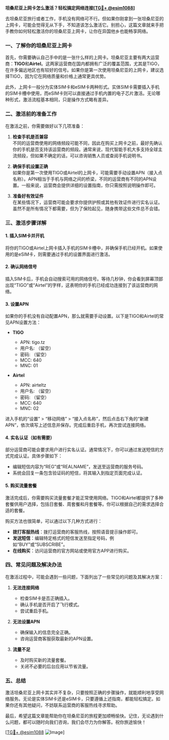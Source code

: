 **坦桑尼亚上网卡怎么激活？轻松搞定网络连接[[TG💪+ @esim1088](https://t.me/s/esim1088)]**

去坦桑尼亚旅行或者工作，手机没有网络可不行。但如果你刚拿到一张坦桑尼亚的上网卡，可能会觉得无从下手，不知道该怎么激活它。别担心，这篇文章就来手把手教你如何轻松激活你的坦桑尼亚上网卡，让你在异国他乡也能畅享网络。

### 一、了解你的坦桑尼亚上网卡

首先，你需要确认自己手中的是一张什么样的上网卡。坦桑尼亚主要有两大运营商：**TIGO**和**Airtel**。这两家运营商在国内都拥有广泛的覆盖范围，尤其是TIGO，在许多偏远地区也有较好的信号。如果你是第一次使用坦桑尼亚的上网卡，建议选择TIGO，因为它在网络质量和价格上通常更具优势。

此外，上网卡一般分为实体SIM卡和eSIM卡两种形式。实体SIM卡需要插入手机的SIM卡槽中使用，而eSIM卡则可以直接通过手机内置的电子芯片激活。无论哪种形式，激活流程基本相同，只是操作方式略有差异。

### 二、激活前的准备工作

在激活之前，你需要做好以下几项准备：

1. **检查手机是否兼容**  
   不同的运营商使用的网络频段可能不同，因此在购买上网卡之前，最好先确认你的手机是否支持该运营商的频段。通常来说，现代智能手机大多支持全球主流频段，但如果不确定的话，可以咨询销售人员或查阅手机说明书。

2. **确保手机设置正确**  
   如果你是第一次使用TIGO或Airtel的上网卡，可能需要手动设置APN（接入点名称）。APN相当于手机与网络之间的桥梁，不同的运营商有不同的APN设置。一般来说，运营商会提供详细的设置指南，你只需按照说明操作即可。

3. **准备好有效证件**  
   在某些情况下，运营商可能会要求你提供护照或其他有效证件进行实名认证。虽然不是所有情况下都需要，但为了保险起见，随身携带这些文件总不会错。

### 三、激活步骤详解

#### 1. 插入SIM卡并开机
将你的TIGO或Airtel上网卡插入手机的SIM卡槽中，并确保手机已经开机。如果使用的是eSIM卡，则需要通过手机的设置界面进行激活。

#### 2. 确认网络信号
插入SIM卡后，手机会自动搜索可用的网络信号。等待几秒钟，你会看到屏幕顶部出现“TIGO”或“Airtel”的字样，这表明你的手机已经成功连接到了该运营商的网络。

#### 3. 设置APN
如果你的手机没有自动配置APN，那么就需要手动设置。以下是TIGO和Airtel的常见APN设置方法：

- **TIGO**
  - APN: tigo.tz
  - 用户名: （留空）
  - 密码: （留空）
  - MCC: 640
  - MNC: 01

- **Airtel**
  - APN: airteltz
  - 用户名: （留空）
  - 密码: （留空）
  - MCC: 640
  - MNC: 02

进入手机的“设置” > “移动网络” > “接入点名称”，然后点击右下角的“新建APN”，依次填写上述信息并保存。完成后重启手机，再次尝试连接网络。

#### 4. 实名认证（如有需要）
部分运营商可能会要求用户进行实名认证。通常情况下，你可以通过发送短信的方式完成认证。具体步骤如下：

- 编辑短信内容为“REG”或“REALNAME”，发送至运营商的服务号码。
- 系统会回复一条包含验证码的短信，将其输入到指定页面完成认证。

#### 5. 购买流量套餐
激活完成后，你需要购买流量套餐才能正常使用网络。TIGO和Airtel都提供了多种套餐供用户选择，包括日套餐、周套餐和月套餐等。你可以根据自己的需求选择合适的套餐。

购买方法也很简单，可以通过以下几种方式进行：
- **拨打客服热线**：拨打运营商的客服热线，按照语音提示操作即可。
- **发送短信**：编辑特定格式的短信发送至指定号码，例如“BUY”或“SUBSCRIBE”。
- **在线购买**：访问运营商的官方网站或使用官方APP进行购买。

### 四、常见问题及解决办法

在激活过程中，可能会遇到一些问题，下面列出了一些常见的问题及其解决方案：

1. **无法连接网络**
   - 检查SIM卡是否正确插入。
   - 确认手机是否开启了飞行模式。
   - 尝试重启手机。

2. **无法设置APN**
   - 确保输入的信息完全正确。
   - 咨询运营商客服获取最新的APN设置。

3. **流量不足**
   - 及时购买新的流量套餐。
   - 关闭不必要的后台应用以节省流量。

### 五、总结

激活坦桑尼亚上网卡其实并不复杂，只要按照正确的步骤操作，就能顺利地享受网络服务。无论是实体SIM卡还是eSIM卡，只要遵循上述指南，都能轻松搞定。如果你还有其他疑问，不妨联系运营商的客服热线寻求帮助。

最后，希望这篇文章能帮助你在坦桑尼亚的旅程更加顺畅愉快。记住，无论遇到什么问题，都可以随时向我们咨询，我们会尽力为你解答。祝你旅途愉快！

[[TG💪+ @esim1088](https://t.me/s/esim1088) ![Image](https://i.postimg.cc/4NQfJmqS/Snipaste-2025-05-13-00-14-12.png)]